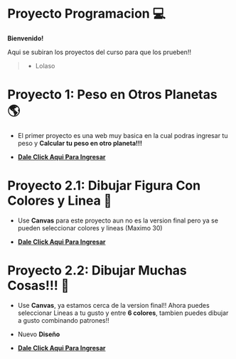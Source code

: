 # Proyecto Programacion 💻
**Bienvenido!**

Aqui se subiran los proyectos del curso para que los prueben!!

>- Lolaso


# Proyecto 1: Peso en Otros Planetas 🌎

- El primer proyecto es una web muy basica en la cual podras ingresar tu peso y **Calcular tu peso en otro planeta!!!**

- **[Dale Click Aqui Para Ingresar](https://lolaso0.github.io/Proyectos-Nivel-Basico-/marte_jupiter.html)**

# Proyecto 2.1: Dibujar Figura Con Colores y Linea 💛

- Use **Canvas** para este proyecto aun no es la version final pero ya se pueden seleccionar colores y lineas (Maximo 30)

- **[Dale Click Aqui Para Ingresar](https://lolaso0.github.io/Proyectos-Nivel-Basico-/canvas/versiones_antiguas/version1.html)**

# Proyecto 2.2: Dibujar Muchas Cosas!!! 💙

- Use **Canvas**, ya estamos cerca de la version final!! Ahora puedes seleccionar Lineas a tu gusto y entre **6 colores**, tambien puedes dibujar a gusto combinando patrones!!

- Nuevo **Diseño**

- **[Dale Click Aqui Para Ingresar](https://lolaso0.github.io/Proyectos-Nivel-Basico-/canvas/dibujo.html)**
